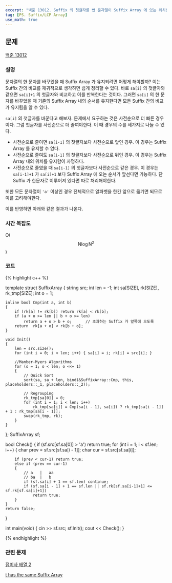 ```yaml
---
excerpt: "백준 13012. Suffix 의 첫글자를 뺀 문자열이 Suffix Array 에 있는 위치를 이용해 비교를 수행하는 아이디어."
tag: [PS. Suffix/LCP Array]
use_math: true
---
```


## 문제

[백준 13012](https://www.acmicpc.net/problem/13012)

### 설명

문자열의 한 문자를 바꾸었을 때 Suffix Array 가 유지되려면 어떻게 해야할까? 이는 Suffix 간의 비교를 재귀적으로 생각하면 쉽게 정리할 수 있다. 바로 ```sa[i]``` 의 첫글자와 같으면 ```sa[i]+1``` 의 첫글자와 비교하고 이를 반복한다는 것이다. 그러면 ```sa[i]``` 의 한 문자를 바꾸었을 때 기존의 Suffix Array 내의 순서를 유지한다면 모든 Suffix 간의 비교가 유지됨을 알 수 있다.

```sa[i]``` 의 첫글자를 바꾼다고 해보자. 문제에서 요구하는 것은 사전순으로 더 빠른 경우이다. 그럼 첫글자를 사전순으로 더 줄여야한다. 이 때 경우의 수를 세가지로 나눌 수 있다.
+ 사전순으로 줄이면 ```sa[i-1]``` 의 첫글자보다 사전순으로 앞인 경우. 이 경우는 Suffix Array 를 유지할 수 없다.
+ 사전순으로 줄여도 ```sa[i-1]``` 의 첫글자보다 사전순으로 뒤인 경우. 이 경우는 Suffix Array 내의 위치를 유지함이 자명하다.
+ 사전순으로 줄였을 때 ```sa[i-1]``` 의 첫글자보다 사전순으로 같은 경우. 이 경우는 ```sa[i-1]+1``` 가 ```sa[i]+1``` 보다 Suffix Array 에 오는 순서가 앞선다면 가능하다. 단 Suffix 가 한문자로 이루어져 있다면 따로 처리해야한다. 

또한 모든 문자열이 ```'a'``` 이상인 경우 전체적으로 알파벳을 한칸 앞으로 옮기면 되므로 이를 고려해야한다.

이를 반영하면 아래와 같은 결과가 나온다.


### 시간 복잡도

O($$ \mathrm{N}\log{ \mathrm{N}}^2 $$)


### 코드

{% highlight c++ %}

template<int SIZE = 100>
struct SuffixArray
{
	string src; int len = -1;
	int sa[SIZE], rk[SIZE], rk_tmp[SIZE];
	int o = 1;

	inline bool Cmp(int a, int b)
	{
		if (rk[a] != rk[b]) return rk[a] < rk[b];
		if (a + o >= len || b + o >= len)
			return a + o > b + o;      // 초과하는 Suffix 가 앞쪽에 오도록
		return  rk[a + o] < rk[b + o];
	}

	void Init()
	{
		len = src.size();
		for (int i = 0; i < len; i++) { sa[i] = i; rk[i] = src[i]; }

		//Manber-Myers Algorithms
		for (o = 1; o < len; o <<= 1)
		{
			// Quick Sort
			sort(sa, sa + len, bind(&SuffixArray::Cmp, this, placeholders::_1, placeholders::_2));

			// Regrouping
			rk_tmp[sa[0]] = 0;
			for (int i = 1; i < len; i++)
				rk_tmp[sa[i]] = Cmp(sa[i - 1], sa[i]) ? rk_tmp[sa[i - 1]] + 1 : rk_tmp[sa[i - 1]];
			swap(rk_tmp, rk);
		}
	}
};
SuffixArray sf;

bool Check()
{
	if (sf.src[sf.sa[0]] > 'a') return true;
	for (int i = 1; i < sf.len; i++)
	{
		char prev = sf.src[sf.sa[i - 1]];
		char cur = sf.src[sf.sa[i]];

		if (prev < cur-1) return true;
		else if (prev == cur-1)
		{
			// a   |   aa
			// ba  |   b
			if (sf.sa[i] + 1 == sf.len) continue;
			if (sf.sa[i - 1] + 1 == sf.len || sf.rk[sf.sa[i-1]+1] <= sf.rk[sf.sa[i]+1])
				return true;
		}
	}
	return false;
}

int main(void)
{
	cin >> sf.src;
	sf.Init();
	cout << Check();
}

{% endhighlight %}



### 관련 문제

[접미사 배열 2](https://www.acmicpc.net/problem/13013)

[t has the same Suffix Array](https://www.acmicpc.net/problem/10737)
